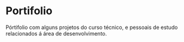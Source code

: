 # Portifolio
 Pórtifolio com alguns projetos do curso técnico, e pessoais de estudo relacionados á área de desenvolvimento.  
